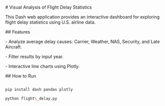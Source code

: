 \# Visual Analysis of Flight Delay Statistics



This Dash web application provides an interactive dashboard for exploring flight delay statistics using U.S. airline data.



\## Features



\- Analyze average delay causes: Carrier, Weather, NAS, Security, and Late Aircraft.

\- Filter results by input year.

\- Interactive line charts using Plotly.



\## How to Run



```bash

pip install dash pandas plotly

python flight\_delay.py



